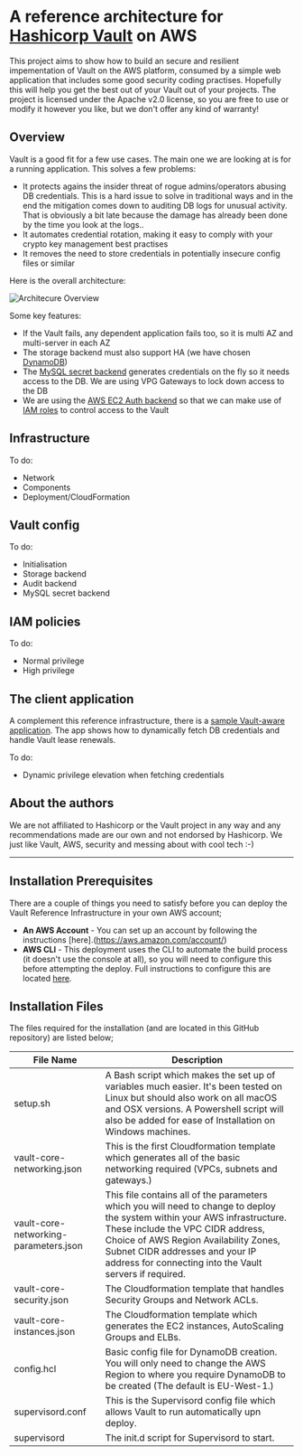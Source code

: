 # A reference architecture for [Hashicorp Vault](https://github.com/hashicorp/vault) on AWS
This project aims to show how to build an secure and resilient impementation of Vault on the AWS platform, consumed by a simple web application that includes some good security coding practises.
Hopefully this will help you get the best out of your Vault out of your projects. The project is licensed under the Apache v2.0 license, so you are free to use or modify it however you like, but we don't offer any kind of warranty!

## Overview ##

Vault is a good fit for a few use cases. The main one we are looking at is for a running application. This solves a few problems:

* It protects agains the insider threat of rogue admins/operators abusing DB credentials. This is a hard issue to solve in traditional ways and in the end the mitigation comes down to auditing DB logs for unusual activity. That is obviously a bit late because the damage has already been done by the time you look at the logs..
* It automates credential rotation, making it easy to comply with your crypto key management best practises
* It removes the need to store credentials in potentially insecure config files or similar

Here is the overall architecture:

![Architecure Overview](https://raw.githubusercontent.com/mike-goodwin/aws-vault-reference-infrastructure/master/images/Vault%20Reference%20Architecture.png)

Some key features:

* If the Vault fails, any dependent application fails too, so it is multi AZ and multi-server in each AZ
* The storage backend must also support HA (we have chosen [DynamoDB](https://www.vaultproject.io/docs/config/#dynamodb))
* The [MySQL secret backend](https://www.vaultproject.io/docs/secrets/mssql/index.html) generates credentials on the fly so it needs access to the DB. We are using VPG Gateways to lock down access to the DB
* We are using the [AWS EC2 Auth backend](https://www.vaultproject.io/docs/auth/aws-ec2.html) so that we can make use of [IAM roles](http://docs.aws.amazon.com/IAM/latest/UserGuide/id_roles.html) to control access to the Vault

## Infrastructure ##

To do:

* Network
* Components
* Deployment/CloudFormation

## Vault config ##

To do: 

* Initialisation
* Storage backend
* Audit backend
* MySQL secret backend

## IAM policies ##

To do:

* Normal privilege
* High privilege

## The client application ##

A complement this reference infrastructure, there is a [sample Vault-aware application](https://github.com/mike-goodwin/aws-vault-reference-application).
The app shows how to dynamically fetch DB credentials and handle Vault lease renewals.

To do:

* Dynamic privilege elevation when fetching credentials

## About the authors ##
We are not affiliated to Hashicorp or the Vault project in any way and any recommendations made are our own and not endorsed by Hashicorp. 
We just like Vault, AWS, security and messing about with cool tech :-)

---
## Installation Prerequisites

There are a couple of things you need to satisfy before you can deploy the Vault Reference Infrastructure in your own AWS account;

* **An AWS Account** - You can set up an account by following the instructions [here].(https://aws.amazon.com/account/)
* **AWS CLI** - This deployment uses the CLI to automate the build process (it doesn't use the console at all), so you will need to configure this before attempting the deploy.  Full instructions to configure this are located [here](http://docs.aws.amazon.com/cli/latest/userguide/installing.html). 

## Installation Files

The files required for the installation (and are located in this GitHub repository) are listed below;

| File Name | Description |
|-----------|-------------|
| setup.sh  |  A Bash script which makes the set up of variables much easier.  It's been tested on Linux but should also work on all macOS and OSX versions.  A Powershell script will also be added for ease of Installation on Windows machines.|
|vault-core-networking.json | This is the first Cloudformation template which generates all of the basic networking required (VPCs, subnets and gateways.)  |
|vault-core-networking-parameters.json | This file contains all of the parameters which you will need to change to deploy the system within your AWS infrastructure.  These include the VPC CIDR address, Choice of AWS Region Availability Zones, Subnet CIDR addresses and your IP address for connecting into the Vault servers if required.   |
|vault-core-security.json | The Cloudformation template that handles Security Groups and Network ACLs. |
|vault-core-instances.json | The Cloudformation template which generates the EC2 instances, AutoScaling Groups and ELBs.|
|config.hcl | Basic config file for DynamoDB creation.  You will only need to change the AWS Region to where you require DynamoDB to be created (The default is EU-West-1.) |
|supervisord.conf | This is the Supervisord config file which allows Vault to run automatically upn deploy.|
|supervisord | The init.d script for Supervisord to start. |









